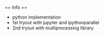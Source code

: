 == Info ==
* python implementation
* 1st tryout with jupyter and ipythonparallel
* 2nd tryout with multiprocessing library
